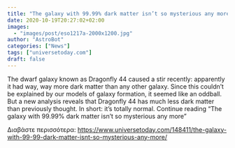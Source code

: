 ```yaml
---
title: "The galaxy with 99.99% dark matter isn’t so mysterious any more"
date: 2020-10-19T20:27:02+02:00
images:
  - "images/post/eso1217a-2000x1200.jpg"
author: "AstroBot"
categories: ["News"]
tags: ["universetoday.com"]
draft: false
---
```


The dwarf galaxy known as Dragonfly 44 caused a stir recently: apparently it had way, way more dark matter than any other galaxy. Since this couldn’t be explained by our models of galaxy formation, it seemed like an oddball. But a new analysis reveals that Dragonfly 44 has much less dark matter than previously thought. In short: it’s totally normal. Continue reading “The galaxy with 99.99% dark matter isn’t so mysterious any more” 

Διαβάστε περισσότερα: https://www.universetoday.com/148411/the-galaxy-with-99-99-dark-matter-isnt-so-mysterious-any-more/
